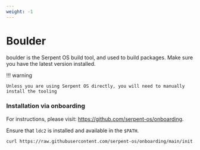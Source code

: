 ```yaml
---
weight: -1
---
```


# Boulder

boulder is the Serpent OS build tool, and used to build packages. Make sure you have the latest
version installed.

!!! warning

    Unless you are using Serpent OS directly, you will need to manually install the tooling

### Installation via onboarding

For instructions, please visit: https://github.com/serpent-os/onboarding.

Ensure that `ldc2` is installed and available in the `$PATH`.

```bash
curl https://raw.githubusercontent.com/serpent-os/onboarding/main/init.sh |bash
```